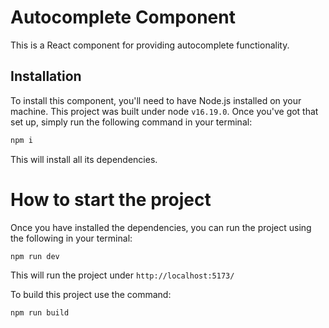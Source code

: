# Autocomplete Component

This is a React component for providing autocomplete functionality.

## Installation
To install this component, you'll need to have Node.js installed on your machine. This project was built under node `v16.19.0`. Once you've got that set up, simply run the following command in your terminal:

```bash
npm i
```
This will install all its dependencies.

# How to start the project

Once you have installed the dependencies, you can run the project using the following in your terminal:
```bash
npm run dev
```
This will run the project under `http://localhost:5173/`

To build this project use the command:

```bash
npm run build
```